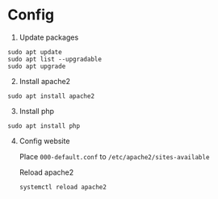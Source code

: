# Config

1. Update packages

```
sudo apt update
sudo apt list --upgradable
sudo apt upgrade
```

2. Install apache2

```
sudo apt install apache2
```

3. Install php

```
sudo apt install php
```

4. Config website

    Place `000-default.conf` to `/etc/apache2/sites-available`
    
    Reload apache2

    ```
    systemctl reload apache2
    ```

